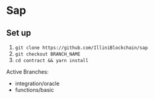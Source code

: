 # Sap

## Set up
1. `git clone https://github.com/IlliniBlockchain/sap`
2. `git checkout BRANCH_NAME`
3. `cd contract && yarn install`

Active Branches:
- integration/oracle
- functions/basic

